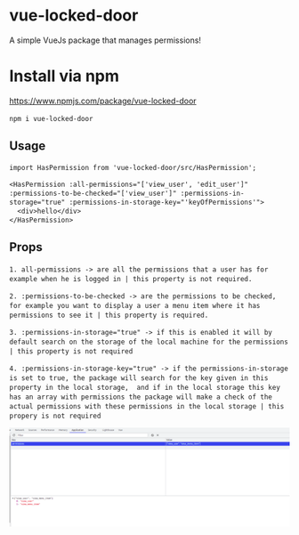 # vue-locked-door
A simple VueJs package that manages permissions!

# Install via npm
https://www.npmjs.com/package/vue-locked-door

`npm i vue-locked-door`

## Usage

```
import HasPermission from 'vue-locked-door/src/HasPermission';
```

```
<HasPermission :all-permissions="['view_user', 'edit_user']" :permissions-to-be-checked="['view_user']" :permissions-in-storage="true" :permissions-in-storage-key="'keyOfPermissions'">
  <div>hello</div> 
</HasPermission>
```

## Props

`1. all-permissions -> are all the permissions that a user has for example when he is logged in | this property is not required.`

`2. :permissions-to-be-checked -> are the permissions to be checked, for example you want to display a user a menu item where it has permissions to see it | this property is required.`

`3. :permissions-in-storage="true" -> if this is enabled it will by default search on the storage of the local machine for the permissions | this property is not required`

`4. :permissions-in-storage-key="true" -> if the permissions-in-storage is set to true, the package will search for the key given in this property in the local storage, 
and if in the local storage this key has an array with permissions the package will make a check of the actual permissions with these permissions in the local storage
| this propery is not required`

![alt text](storage.png)


